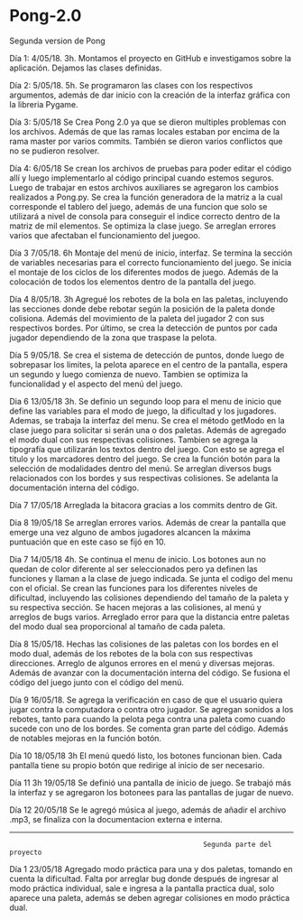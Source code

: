 # Pong-2.0
Segunda version de Pong

Día 1: 4/05/18. 3h.
Montamos el proyecto en GitHub  e investigamos sobre la aplicación. Dejamos las clases definidas.

Día 2: 5/05/18. 5h.
Se programaron las clases con los respectivos argumentos, además de dar inicio con la creación de la interfaz gráfica con la libreria Pygame.

Día 3: 5/05/18 Se Crea Pong 2.0 ya que se dieron multiples problemas con los archivos. Además de que las ramas locales estaban por encima de la rama master por varios commits. También se dieron varios conflictos que no se pudieron resolver.

Día 4: 6/05/18 Se crean los archivos de pruebas para poder editar el código allí y luego implementarlo al código principal cuando estemos seguros. Luego de trabajar en estos archivos auxiliares se agregaron los cambios realizados a Pong.py. Se crea la función generadora de la matriz a la cual corresponde el tablero del juego, además de una funcion que solo se utilizará a nivel de consola para conseguir el indice correcto dentro de la matriz de mil elementos. Se optimiza la clase juego. Se arreglan errores varios que afectaban el funcionamiento del juegoo. 

Día 3 7/05/18. 6h
Montaje del menú de inicio, interfaz. Se termina la sección de variables necesarias para el correcto funcionamiento del juego. Se inicia el montaje de los ciclos de los diferentes modos de juego. Además de la colocación de todos los elementos dentro de la pantalla del juego. 

Día 4 8/05/18. 3h
Agregué los rebotes de la bola en las paletas, incluyendo las secciones donde debe rebotar según la posición de la paleta donde colisiona. Además del movimiento de la paleta del jugador 2 con sus respectivos bordes. Por último, se crea la detección de puntos por cada jugador dependiendo de la zona que traspase la pelota.

Día 5 9/05/18.
Se crea el sistema de detección de puntos, donde luego de sobrepasar los limites, la pelota aparece en el centro de la pantalla, espera un segundo y luego comienza de nuevo. Tambien se optimiza la funcionalidad y el aspecto del menú del juego. 

Dia 6 13/05/18 3h.
Se definio un segundo loop para el menu de inicio que define las variables para el modo de juego, la dificultad y los jugadores. Ademas, se trabaja la interfaz del menu. Se crea el método getModo en la clase juego para solicitar si serán una o dos paletas. Además de agregado el modo dual con sus respectivas colisiones. Tambien se agrega la tipografía que utilizarán los textos dentro del juego. Con esto se agrega el titulo y los marcadores dentro del juego. Se crea la función botón para la selección de modalidades dentro del menú. Se arreglan diversos bugs relacionados con los bordes y sus respectivas colisiones. Se adelanta la documentación interna del código.

Día 7 17/05/18
Arreglada la bitacora gracias a los commits dentro de Git.

Dia 8 19/05/18
Se arreglan errores varios. Además de crear la pantalla que emerge una vez alguno de ambos jugadores alcancen la máxima puntuación que en este caso se fijó en 10.

Dia 7 14/05/18 4h.
Se continua el menu de inicio. Los botones aun no quedan de color diferente al ser seleccionados pero ya definen las funciones y llaman a la clase de juego indicada. Se junta el codigo del menu con el oficial. Se crean las funciones para los diferentes niveles de dificultad, incluyendo las colisiones dependiendo del tamaño de la paleta y su respectiva sección. Se hacen mejoras a las colisiones, al menú y arreglos de bugs varios. Arreglado error para que la distancia entre paletas del modo dual sea proporcional al tamaño de cada paleta. 

Día 8 15/05/18.
Hechas las colisiones de las paletas con los bordes en el modo dual, además de los rebotes de la bola con sus respectivas direcciones. Arreglo de algunos errores en el menú y diversas mejoras. Además de avanzar con la documentación interna del código. Se fusiona el código del juego junto con el código del menú. 

Día 9 16/05/18.
Se agrega la verificación en caso de que el usuario quiera jugar contra la computadora o contra otro jugador. Se agregan sonidos a los rebotes, tanto para cuando la pelota pega contra una paleta como cuando sucede con uno de los bordes.  Se comenta gran parte del código. Además de notables mejoras en la función botón.

Día 10 18/05/18 3h
El menú quedó listo, los botones funcionan bien. Cada pantalla tiene su propio botón que redirige al inicio de ser necesario.

Día 11 3h 19/05/18
Se definió una pantalla de inicio de juego. Se trabajó más la interfaz y se agregaron los botonees para las pantallas de jugar de nuevo. 

Día 12 20/05/18
Se le agregó música al juego, además de añadir el archivo .mp3, se finaliza con la documentacion externa e interna. 

________________________________________________________________________________________________________________________________________
                                                    Segunda parte del proyecto
Día 1 23/05/18
Agregado modo práctica para una y dos paletas, tomando en cuenta la dificultad. Falta por arreglar bug donde después de ingresar al modo práctica individual, sale e ingresa a la pantalla practica dual, solo aparece una paleta, además se deben agregar colisiones en modo práctica dual.  

